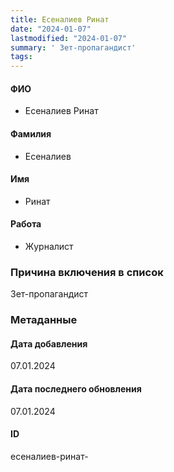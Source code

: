 ```yaml
---
title: Есеналиев Ринат
date: "2024-01-07"
lastmodified: "2024-01-07"
summary: ' Зет-пропагандист'
tags: 
---
```

<!--# pp2-->
<!--## Фигурант-->
<!--### Личные данные-->
#### ФИО
- Есеналиев Ринат
#### Фамилия
- Есеналиев
#### Имя
- Ринат
#### Работа
- Журналист
### Причина включения в список
Зет-пропагандист
### Метаданные
#### Дата добавления
07.01.2024
#### Дата последнего обновления
07.01.2024
#### ID
есеналиев-ринат-
<!--## END;-->
